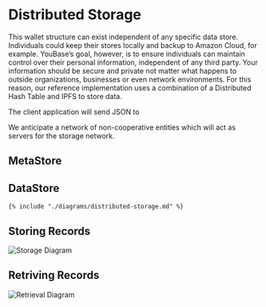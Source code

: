 # Distributed Storage

This wallet structure can exist independent of any specific data store. Individuals could keep their stores locally and backup to Amazon Cloud, for example. 
YouBase’s goal, however, is to ensure individuals can maintain control over their personal information, independent of any third party. Your information should be secure and private not matter what happens to outside organizations, businesses or even network environments. For this reason, our reference implementation uses a combination of a Distributed Hash Table and IPFS to store data.

The client application will send JSON to 

We anticipate a network of non-cooperative entities which will act as servers for the storage network.

## MetaStore

## DataStore

```mermaid
{% include "./diagrams/distributed-storage.md" %}
```

## Storing Records

![Storage Diagram](../diagrams/storage-sequence.png)

## Retriving Records

![Retrieval Diagram](../diagrams/retrieval-sequence.png)
